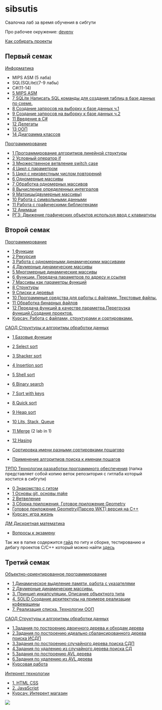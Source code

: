 # sibsutis

Свалочка лаб за время обучения в сибгути

Про рабочее окружение:
[devenv](https://gitlab.com/cppshizoid/sibsutis/-/blob/master/DEVENV.md)

[Как собирать проекты](https://gitlab.com/cppshizoid/sibsutis/-/blob/master/how_to_build.md)

## Первый семак

[Информатика](https://gitlab.com/cppshizoid/sibsutis/-/blob/master/1_semestr/Informatica)

- MIPS ASM (5 лаба)
- SQL(SQLite)(7-9 лабы)
- C#(11-14)
- [5 MIPS ASM](https://gitlab.com/cppshizoid/sibsutis/-/blob/master/1_semestr/Informatica/5theme)
- [7 SQLite Написать SQL команды для создания таблиц в базе данных по схеме.](https://gitlab.com/cppshizoid/sibsutis/blob/master/1_semestr/Informatica/7theme/task.sql)
- [8 Создание запросов на выборку к базе данных ч.1](https://gitlab.com/cppshizoid/sibsutis/-/blob/master/1_semestr/Informatica/8theme)
- [9 Создание запросов на выборку к базе данных ч.2](https://gitlab.com/cppshizoid/sibsutis/-/blob/master/1_semestr/Informatica/9theme)
- [11 Введение в C#](https://gitlab.com/cppshizoid/sibsutis/blob/master/1_semestr/Informatica/11theme)
- [12 Делегаты](https://gitlab.com/cppshizoid/sibsutis/blob/master/1_semestr/Informatica/12theme)
- [13 ООП](https://gitlab.com/cppshizoid/sibsutis/blob/master/1_semestr/Informatica/13theme)
- [14 Диаграмма классов](https://gitlab.com/cppshizoid/sibsutis/-/blob/master/1_semestr/Informatica/14theme)

[Программирование](https://gitlab.com/cppshizoid/sibsutis/-/blob/master/1_semestr/Programming)

- [1 Программирование алгоритмов линейной структуры](https://gitlab.com/cppshizoid/sibsutis/-/blob/master/1_semestr/Programming/1_lab)
- [2 Условный оператор if](https://gitlab.com/cppshizoid/sibsutis/-/blob/master/1_semestr/Programming/2_lab)
- [3 Множественное ветвление switch case](https://gitlab.com/cppshizoid/sibsutis/-/blob/master/1_semestr/Programming/3_lab)
- [4 Цикл с параметром](https://gitlab.com/cppshizoid/sibsutis/-/blob/master/1_semestr/Programming/4_lab)
- [5 Цикл с неизвестным числом повторений](https://gitlab.com/cppshizoid/sibsutis/-/blob/master/1_semestr/Programming/5_lab)
- [6 Одномерные массивы](https://gitlab.com/cppshizoid/sibsutis/-/blob/master/1_semestr/Programming/6_lab)
- [7 Обработка одномерных массивов](https://gitlab.com/cppshizoid/sibsutis/-/blob/master/1_semestr/Programming/7_lab)
- [8 Вычисление определенных интегралов](https://gitlab.com/cppshizoid/sibsutis/-/blob/master/1_semestr/Programming/8_lab)
- [9 Матрицы(двумерные массивы)](https://gitlab.com/cppshizoid/sibsutis/-/blob/master/1_semestr/Programming/9_lab)
- [10 Работа с символьными данными](https://gitlab.com/cppshizoid/sibsutis/-/blob/master/1_semestr/Programming/10_lab)
- [11 Работа с графическими библиотеками](https://gitlab.com/cppshizoid/sibsutis/-/blob/master/1_semestr/Programming/11_lab)
- [12 Анимаци](https://gitlab.com/cppshizoid/sibsutis/-/blob/master/1_semestr/Programming/12_lab)
- [РГЗ: Движение графических объектов используя ввод с клавиатуры](https://gitlab.com/cppshizoid/sibsutis/-/blob/master/1_semestr/Programming/kontr)

## Второй семак

[Программирование](https://gitlab.com/cppshizoid/sibsutis/-/blob/master/2semester/Programming)

- [1 Функции](https://gitlab.com/cppshizoid/sibsutis/-/blob/master/2semester/Programming/1_lab)
- [2 Рекурсия](https://gitlab.com/cppshizoid/sibsutis/-/blob/master/2semester/Programming/2_lab)
- [3 Работа с одномерными динамическими массивами](https://gitlab.com/cppshizoid/sibsutis/-/blob/master/2semester/Programming/3_lab)
- [4 Двумерные динамические массивы](https://gitlab.com/cppshizoid/sibsutis/-/blob/master/2semester/Programming/4_lab)
- [5 Многомерные динамические массивы](https://gitlab.com/cppshizoid/sibsutis/-/blob/master/2semester/Programming/5_lab)
- [6 Функции. Передача параметров по адресу и ссылке](https://gitlab.com/cppshizoid/sibsutis/-/blob/master/2semester/Programming/6_lab)
- [7 Массивы как параметры функций](https://gitlab.com/cppshizoid/sibsutis/-/blob/master/2semester/Programming/7_lab)
- [8 Структуры](https://gitlab.com/cppshizoid/sibsutis/-/blob/master/2semester/Programming/8_lab)
- [9 Cписки и деревья](https://gitlab.com/cppshizoid/sibsutis/-/blob/master/2semester/Programming/9_lab)
- [10 Программные средства для работы с файлами. Текстовые файлы.](https://gitlab.com/cppshizoid/sibsutis/-/blob/master/2semester/Programming/10_lab)
- [11 Обработка бинарных файлов](https://gitlab.com/cppshizoid/sibsutis/-/blob/master/2semester/Programming/11_lab)
- [12 Передача функций в качестве параметра.Перегрузка функций.Создание проектов.](https://gitlab.com/cppshizoid/sibsutis/-/blob/master/2semester/Programming/12_lab)
- [Курсач: Работа с файлами, структурами и сортировками.](https://gitlab.com/cppshizoid/sibsutis/-/blob/master/2semester/Programming/Course_work)

[САОД Структуры и алгоритмы обработки данных](https://gitlab.com/cppshizoid/sibsutis/-/blob/master/2semester/SAOD)

- [1 Базовые функции](https://gitlab.com/cppshizoid/sibsutis/-/blob/master/2semester/SAOD/1_lab)
- [2 Select sort](https://gitlab.com/cppshizoid/sibsutis/-/blob/master/2semester/SAOD/2_lab)
- [3 Shacker sort](https://gitlab.com/cppshizoid/sibsutis/-/blob/master/2semester/SAOD/3_lab)
- [4 Insertion sort](https://gitlab.com/cppshizoid/sibsutis/-/blob/master/2semester/SAOD/4_lab)
- [5 Shell sort](https://gitlab.com/cppshizoid/sibsutis/-/blob/master/2semester/SAOD/5_lab)
- [6 Binary search](https://gitlab.com/cppshizoid/sibsutis/-/blob/master/2semester/SAOD/6_lab)
- [7 Sort with keys](https://gitlab.com/cppshizoid/sibsutis/-/blob/master/2semester/SAOD/7_lab)
- [8 Quick sort](https://gitlab.com/cppshizoid/sibsutis/-/blob/master/2semester/SAOD/8_lab)
- [9 Heap sort](https://gitlab.com/cppshizoid/sibsutis/-/blob/master/2semester/SAOD/9_lab)
- [10 Lits, Stack, Queue](https://gitlab.com/cppshizoid/sibsutis/-/blob/master/2semester/SAOD/10_lab)
- [11 Merge](https://gitlab.com/cppshizoid/sibsutis/-/blob/master/2semester/SAOD/10_lab) (2 lab in 1)
- [12 Hasing](https://gitlab.com/cppshizoid/sibsutis/-/blob/master/2semester/SAOD/12_lab)

- [Сортировка имени разными сортировками пошагово](https://gitlab.com/cppshizoid/sibsutis/blob/master/2semester/SAOD/name_sort/master.py)
- [Применение алгоритмов поиска к именам пошагов](https://gitlab.com/cppshizoid/sibsutis/blob/master/2semester/SAOD/name_searchs/master.py)

[ТРПО Технологии разработки программного обеспечения](https://gitlab.com/cppshizoid/sibsutis/-/blob/master/2semester/TRPO) (папка представляет собой копию веток репозитория с гитлаба который хостится в сибгути)

- [0 Знакомство с гитом](https://gitlab.com/cppshizoid/sibsutis/blob/master/2semester/TRPO/lab_0)
- [1 Основы git, основы make](https://gitlab.com/cppshizoid/sibsutis/-/blob/master/2semester/TRPO/lab_1)
- [2 Ветвеление](https://gitlab.com/cppshizoid/sibsutis/-/blob/master/2semester/TRPO/lab_2)
- [3 Сборка приложения, Готовое приложение Geometry](https://gitlab.com/cppshizoid/sibsutis/-/blob/master/2semester/TRPO/geometry)
- [Готовое приложение Geometry(Парсер WKT) версия на C++](https://gitlab.com/cppshizoid/sibsutis/-/blob/master/2semester/TRPO/geometry_cpp_version)
- [Курсач: игра жизнь](https://gitlab.com/cppshizoid/sibsutis/-/blob/master/2semester/TRPO/GameOfLifeSFML)

[ДМ Дискретная математика](https://gitlab.com/cppshizoid/sibsutis/blob/master/2semester/DiscreteMath)
- [Вопросы к экзамену](https://gitlab.com/cppshizoid/sibsutis/blob/master/2semester/DiscreteMath/ekz.tex)

Так же в папке содержится [гайд](https://gitlab.com/cppshizoid/sibsutis/-/blob/master/2semester/TRPO) по гиту и сборке, тестированию и дебагу проектов C/C++ который можно найти [здесь](https://cppshizoid.github.io/TRPO/index.html)

## Третий семак

[Объектно-ориентированное программирование](https://gitlab.com/cppshizoid/sibsutis/-/blob/master/3semester/OOP)

- [1 Динамическое выделение памяти, работа с указателями](https://gitlab.com/cppshizoid/sibsutis/-/blob/master/3semester/OOP/1_lab)
- [2 Двумерные динамические массивы.](https://gitlab.com/cppshizoid/sibsutis/-/blob/master/3semester/OOP/2_lab)
- [3. Принцип инкапсуляции. Описание объектного типа](https://gitlab.com/cppshizoid/sibsutis/-/blob/master/3semester/OOP/3_lab)
- [4. SOLID Создание архитектуры на примере реализации кофемашины](https://gitlab.com/cppshizoid/sibsutis/-/blob/master/3semester/OOP/4_lab)
- [7. Реализация списка. Технологии ООП](https://gitlab.com/cppshizoid/sibsutis/-/blob/master/3semester/OOP/7_lab)

[САОД Структуры и алгоритмы обработки данных](https://gitlab.com/cppshizoid/sibsutis/-/blob/master/3semester/SAOD)
- [1.Задания по построению двоичного дерева и обходам дерева](https://gitlab.com/cppshizoid/sibsutis/-/blob/master/3semester/SAOD/1_lab)
- [2.Задания по построению идеально сбалансированного дерева поиска ИСДП](https://gitlab.com/cppshizoid/sibsutis/-/blob/master/3semester/SAOD/2_3_lab)
- [3.Задания по построению случайного дерева поиска СДП](https://gitlab.com/cppshizoid/sibsutis/-/blob/master/3semester/SAOD/2_3_lab)
- [4.Задания по удалению из случайного дерева поиска СД](https://gitlab.com/cppshizoid/sibsutis/-/blob/master/3semester/SAOD/4_lab)
- [5.Задания по построению AVL дерева](https://gitlab.com/cppshizoid/sibsutis/-/blob/master/3semester/SAOD/5_lab)
- [6.Задания по удалению из AVL дерева](https://gitlab.com/cppshizoid/sibsutis/-/blob/master/3semester/SAOD/6_lab)
- [Курсовая работа](https://gitlab.com/cppshizoid/sibsutis/-/blob/SAOD/CourseWork)

[Интернет технологии](https://gitlab.com/cppshizoid/-/tree/master/3semester/IntTech)
- [1. HTML CSS](https://gitlab.com/cppshizoid/-/tree/master/3semester/IntTech/1_lab)
- [2. JavaScript](https://gitlab.com/cppshizoid/-/tree/master/3semester/IntTech/2_lab)
- [Курсач: Интерент магазин](https://gitlab.com/cppshizoid/-/blob/master/3semester/IntTech/Store)

![](https://tokei.rs/b1/github/cppshizoid/sibsutis?category=code)

